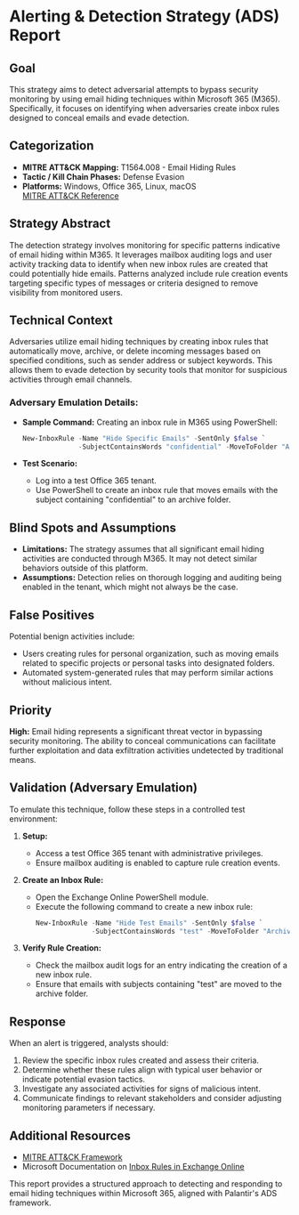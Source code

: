 # Alerting & Detection Strategy (ADS) Report

## Goal
This strategy aims to detect adversarial attempts to bypass security monitoring by using email hiding techniques within Microsoft 365 (M365). Specifically, it focuses on identifying when adversaries create inbox rules designed to conceal emails and evade detection.

## Categorization
- **MITRE ATT&CK Mapping:** T1564.008 - Email Hiding Rules
- **Tactic / Kill Chain Phases:** Defense Evasion
- **Platforms:** Windows, Office 365, Linux, macOS  
[MITRE ATT&CK Reference](https://attack.mitre.org/techniques/T1564/008)

## Strategy Abstract
The detection strategy involves monitoring for specific patterns indicative of email hiding within M365. It leverages mailbox auditing logs and user activity tracking data to identify when new inbox rules are created that could potentially hide emails. Patterns analyzed include rule creation events targeting specific types of messages or criteria designed to remove visibility from monitored users.

## Technical Context
Adversaries utilize email hiding techniques by creating inbox rules that automatically move, archive, or delete incoming messages based on specified conditions, such as sender address or subject keywords. This allows them to evade detection by security tools that monitor for suspicious activities through email channels.

### Adversary Emulation Details:
- **Sample Command:** Creating an inbox rule in M365 using PowerShell:

  ```powershell
  New-InboxRule -Name "Hide Specific Emails" -SentOnly $false `
                -SubjectContainsWords "confidential" -MoveToFolder "Archive"
  ```

- **Test Scenario:**
  - Log into a test Office 365 tenant.
  - Use PowerShell to create an inbox rule that moves emails with the subject containing "confidential" to an archive folder.

## Blind Spots and Assumptions
- **Limitations:** The strategy assumes that all significant email hiding activities are conducted through M365. It may not detect similar behaviors outside of this platform.
- **Assumptions:** Detection relies on thorough logging and auditing being enabled in the tenant, which might not always be the case.

## False Positives
Potential benign activities include:
- Users creating rules for personal organization, such as moving emails related to specific projects or personal tasks into designated folders.
- Automated system-generated rules that may perform similar actions without malicious intent.

## Priority
**High:** Email hiding represents a significant threat vector in bypassing security monitoring. The ability to conceal communications can facilitate further exploitation and data exfiltration activities undetected by traditional means.

## Validation (Adversary Emulation)
To emulate this technique, follow these steps in a controlled test environment:

1. **Setup:**
   - Access a test Office 365 tenant with administrative privileges.
   - Ensure mailbox auditing is enabled to capture rule creation events.

2. **Create an Inbox Rule:**
   - Open the Exchange Online PowerShell module.
   - Execute the following command to create a new inbox rule:
     ```powershell
     New-InboxRule -Name "Hide Test Emails" -SentOnly $false `
                   -SubjectContainsWords "test" -MoveToFolder "Archive"
     ```

3. **Verify Rule Creation:**
   - Check the mailbox audit logs for an entry indicating the creation of a new inbox rule.
   - Ensure that emails with subjects containing "test" are moved to the archive folder.

## Response
When an alert is triggered, analysts should:
1. Review the specific inbox rules created and assess their criteria.
2. Determine whether these rules align with typical user behavior or indicate potential evasion tactics.
3. Investigate any associated activities for signs of malicious intent.
4. Communicate findings to relevant stakeholders and consider adjusting monitoring parameters if necessary.

## Additional Resources
- [MITRE ATT&CK Framework](https://attack.mitre.org)
- Microsoft Documentation on [Inbox Rules in Exchange Online](https://docs.microsoft.com/en-us/microsoft-365/security/office-365-security/mail-flow-rules-also-known-as-transport-rules?view=o365-worldwide)

This report provides a structured approach to detecting and responding to email hiding techniques within Microsoft 365, aligned with Palantir's ADS framework.